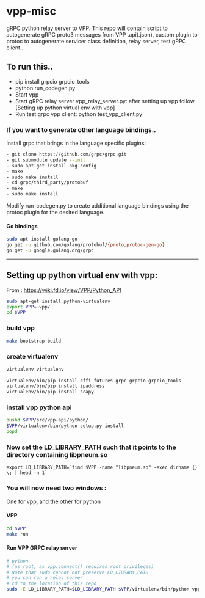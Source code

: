 # vpp-misc
gRPC python relay server to VPP. 
This repo will contain script to autogenerate gRPC proto3 messages from VPP .api(.json), 
custom plugin to protoc to autogenerate servicer class definition, relay server, test gRPC client..

## To run this..

- pip install grpcio grpcio_tools
- python run_codegen.py
- Start vpp
- Start gRPC relay server  vpp_relay_server.py: after setting up vpp follow [Setting up python virtual env with vpp]
- Run test grpc vpp client: python test_vpp_client.py

### If you want to generate other language bindings..

Install grpc that brings in the language specific plugins:
```sh
- git clone https://github.com/grpc/grpc.git
- git submodule update --init
- sudo apt-get install pkg-config
- make
- sudo make install
- cd grpc/third_party/protobuf
- make
- sudo make install
```
Modify run_codegen.py to create additional language bindings using the protoc plugin for the desired language.

#### Go bindings
```sh
sudo apt install golang-go
go get -u github.com/golang/protobuf/{proto,protoc-gen-go}
go get -u google.golang.org/grpc

```

***

## Setting up python virtual env with vpp:
From : https://wiki.fd.io/view/VPP/Python_API
```sh
sudo apt-get install python-virtualenv
export VPP=~vpp/
cd $VPP
``` 
### build vpp
```sh
make bootstrap build
```
### create virtualenv
```sh
virtualenv virtualenv
 
virtualenv/bin/pip install cffi futures grpc grpcio grpcio_tools
virtualenv/bin/pip install ipaddress
virtualenv/bin/pip install scapy
``` 
### install vpp python api
```sh
pushd $VPP/src/vpp-api/python/
$VPP/virtualenv/bin/python setup.py install
popd
```
### Now set the LD_LIBRARY_PATH such that it points to the directory containing libpneum.so
```
export LD_LIBRARY_PATH=`find $VPP -name "libpneum.so" -exec dirname {} \; | head -n 1`
``` 
### You will now need two windows :
One for vpp, and the other for python
 
#### VPP
```sh
cd $VPP
make run
```
#### Run VPP GRPC relay server
```sh
# python
# (as root, as vpp.connect() requires root privileges)
# Note that sudo cannot not preserve LD_LIBRARY_PATH
# you can run a relay server
# cd to the location of this repo 
sudo -E LD_LIBRARY_PATH=$LD_LIBRARY_PATH $VPP/virtualenv/bin/python vpp_relay_server.py
``` 
